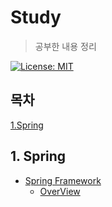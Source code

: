 # Study

> 공부한 내용 정리

[![License: MIT](https://img.shields.io/badge/License-MIT-yellow.svg)](https://opensource.org/licenses/MIT)

## 목차

[1.Spring](#1.-Spring)

## 1. Spring

- [Spring Framework](./Spring/README.md)
  - [OverView](./Spring/OverView.md)

